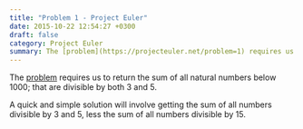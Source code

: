 ```yaml
---
title: "Problem 1 - Project Euler"
date: 2015-10-22 12:54:27 +0300
draft: false
category: Project Euler
summary: The [problem](https://projecteuler.net/problem=1) requires us to return the sum of all natural numbers below 1000; that are divisible by both 3 and 5.
---
```

The [problem](https://projecteuler.net/problem=1) requires us to return the sum of all natural numbers below 1000; that are divisible by both 3 and 5.

A quick and simple solution will involve getting the sum of all numbers divisible by 3 and 5, less the sum of all numbers divisible by 15.
